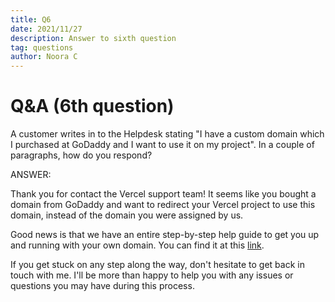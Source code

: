 ```yaml
---
title: Q6
date: 2021/11/27
description: Answer to sixth question
tag: questions
author: Noora C
---
```


# Q&A (6th question)

A customer writes in to the Helpdesk stating "I have a custom domain which I purchased at GoDaddy and 
I want to use it on my project". In a couple of paragraphs, how do you respond? 

ANSWER:

Thank you for contact the Vercel support team! It seems like you bought a domain from GoDaddy and want to redirect your Vercel project to use this domain, instead of the domain you were assigned by us. 

Good news is that we have an entire step-by-step help guide to get you up and running with your own domain. You can find it at this [link](https://vercel.com/docs/concepts/projects/custom-domains). 

If you get stuck on any step along the way, don't hesitate to get back in touch with me. I'll be more than happy to help you with any issues or questions you may have during this process.
